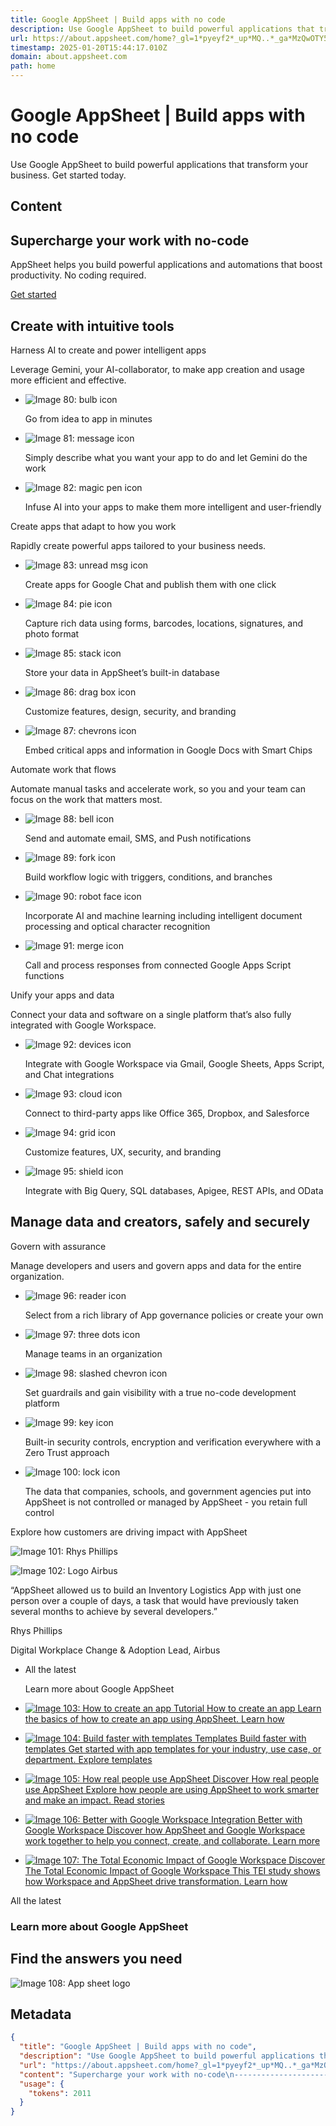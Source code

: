 ```yaml
---
title: Google AppSheet | Build apps with no code
description: Use Google AppSheet to build powerful applications that transform your business. Get started today.
url: https://about.appsheet.com/home?_gl=1*pyeyf2*_up*MQ..*_ga*MzQwOTY5ODI3LjE2OTUwMzI5MjU.*_ga_7FHZ311STN*MTY5NTAzMjkyNS4xLjAuMTY5NTAzMjkyNS4wLjAuMA..#step6
timestamp: 2025-01-20T15:44:17.010Z
domain: about.appsheet.com
path: home
---
```


# Google AppSheet | Build apps with no code


Use Google AppSheet to build powerful applications that transform your business. Get started today.


## Content

Supercharge your work with no-code
----------------------------------

AppSheet helps you build powerful applications and automations that boost productivity. No coding required.

[Get started](https://www.appsheet.com/Account/Login)

Create with intuitive tools
---------------------------

Harness AI to create and power intelligent apps

Leverage Gemini, your AI-collaborator, to make app creation and usage more efficient and effective.

*   ![Image 80: bulb icon](https://about.appsheet.com/static/img/bulb.svg)
    
    Go from idea to app in minutes
    
*   ![Image 81: message icon](https://about.appsheet.com/static/img/message.svg)
    
    Simply describe what you want your app to do and let Gemini do the work
    
*   ![Image 82: magic pen icon](https://about.appsheet.com/static/img/magic-pen.svg)
    
    Infuse AI into your apps to make them more intelligent and user-friendly
    

Create apps that adapt to how you work

Rapidly create powerful apps tailored to your business needs.

*   ![Image 83: unread msg icon](https://about.appsheet.com/static/img/unread-msg.svg)
    
    Create apps for Google Chat and publish them with one click
    
*   ![Image 84: pie icon](https://about.appsheet.com/static/img/pie.svg)
    
    Capture rich data using forms, barcodes, locations, signatures, and photo format
    
*   ![Image 85: stack icon](https://about.appsheet.com/static/img/stack.svg)
    
    Store your data in AppSheet’s built-in database
    
*   ![Image 86: drag box icon](https://about.appsheet.com/static/img/drag-box.svg)
    
    Customize features, design, security, and branding
    
*   ![Image 87: chevrons icon](https://about.appsheet.com/static/img/chevrons.svg)
    
    Embed critical apps and information in Google Docs with Smart Chips
    

Automate work that flows

Automate manual tasks and accelerate work, so you and your team can focus on the work that matters most.

*   ![Image 88: bell icon](https://about.appsheet.com/static/img/bell.svg)
    
    Send and automate email, SMS, and Push notifications
    
*   ![Image 89: fork icon](https://about.appsheet.com/static/img/fork.svg)
    
    Build workflow logic with triggers, conditions, and branches
    
*   ![Image 90: robot face icon](https://about.appsheet.com/static/img/robot-face.svg)
    
    Incorporate AI and machine learning including intelligent document processing and optical character recognition
    
*   ![Image 91: merge icon](https://about.appsheet.com/static/img/merge.svg)
    
    Call and process responses from connected Google Apps Script functions
    

Unify your apps and data

Connect your data and software on a single platform that’s also fully integrated with Google Workspace.

*   ![Image 92: devices icon](https://about.appsheet.com/static/img/devices.svg)
    
    Integrate with Google Workspace via Gmail, Google Sheets, Apps Script, and Chat integrations
    
*   ![Image 93: cloud icon](https://about.appsheet.com/static/img/cloud.svg)
    
    Connect to third-party apps like Office 365, Dropbox, and Salesforce
    
*   ![Image 94: grid icon](https://about.appsheet.com/static/img/grid.svg)
    
    Customize features, UX, security, and branding
    
*   ![Image 95: shield icon](https://about.appsheet.com/static/img/shield.svg)
    
    Integrate with Big Query, SQL databases, Apigee, REST APIs, and OData
    

Manage data and creators, safely and securely
---------------------------------------------

Govern with assurance

Manage developers and users and govern apps and data for the entire organization.

*   ![Image 96: reader icon](https://about.appsheet.com/static/img/reader.svg)
    
    Select from a rich library of App governance policies or create your own
    
*   ![Image 97: three dots icon](https://about.appsheet.com/static/img/three-dots.svg)
    
    Manage teams in an organization
    
*   ![Image 98: slashed chevron icon](https://about.appsheet.com/static/img/slashed-chevron.svg)
    
    Set guardrails and gain visibility with a true no-code development platform
    
*   ![Image 99: key icon](https://about.appsheet.com/static/img/key.svg)
    
    Built-in security controls, encryption and verification everywhere with a Zero Trust approach
    
*   ![Image 100: lock icon](https://about.appsheet.com/static/img/lock.svg)
    
    The data that companies, schools, and government agencies put into AppSheet is not controlled or managed by AppSheet - you retain full control
    

Explore how customers are driving impact with AppSheet

![Image 101: Rhys Phillips](https://lh3.googleusercontent.com/eGXnUXXm0KX6YQUwS2BcjXnqGpppgtvWIhTM6kS2i7yN02G5ePlSofsohjFMHnnRYuXBaW2L_PO5UacdiIXiaj_pKcfk-HiA043EfRacHS3-m98S)

![Image 102: Logo Airbus](https://lh3.googleusercontent.com/2uRp-ytB0but0-nmX1xUZJZ1HOfoXYNARoQkodoRzk8D9RvSPPj57a47wi8cLsGlwmmQzv6or0eLwElmCJe5MnDfsT5rGHVWowztMCgnP_v0Gd6Mb0I)

“AppSheet allowed us to build an Inventory Logistics App with just one person over a couple of days, a task that would have previously taken several months to achieve by several developers.”

Rhys Phillips

Digital Workplace Change & Adoption Lead, Airbus

*   All the latest
    
    Learn more about Google AppSheet
    
*   [![Image 103: How to create an app](https://lh3.googleusercontent.com/Cm5m3qf-LPRewEdA3HfWsuuejDhCZq0Kbzz4V4e8Op8al_nvZVLZRiAqsZWQMNGlqNe1UzxGMvifvpdLlLPP7bxlnbnUOazRgcqFjqHmWMflmM0W-Js) Tutorial How to create an app Learn the basics of how to create an app using AppSheet. Learn how](https://about.appsheet.com/how-to-create-an-app)
*   [![Image 104: Build faster with templates](https://lh3.googleusercontent.com/IM9DWn5bd1OdWfjOclr_RfeSfEPG_lC1fhY3om6xOY2JbkYrx43rE1QhN00ANNoqYvpt91eJc0skq_yvym1wy2eAvWpyUdAZhe-QHs_gXY6YOiGN9Q) Templates Build faster with templates Get started with app templates for your industry, use case, or department. Explore templates](https://www.appsheet.com/templates)
*   [![Image 105: How real people use AppSheet](https://lh3.googleusercontent.com/D1ko3fbuvIg8rY30Xuzq9ZCKmHjW8kQfdUiBvpXPlL0wfAy84IGSGXYQu7HU_Ycl_9qe50zNO0Vvra33ukKwiiow0Q0B73WitVUYpBQjxR-5-dblIw) Discover How real people use AppSheet Explore how people are using AppSheet to work smarter and make an impact. Read stories](https://about.appsheet.com/customers)
*   [![Image 106: Better with Google Workspace](https://lh3.googleusercontent.com/ToM6dZ9t7fldjcHC3-a7erSJkz-TOdCCupqLUzxjgh2qemxX-DVCBhXOGfFPD8mEjWMw3AnqcEacClTs-nkMZ0trT-JvfiI_PZwVN6oJCxHPbVJjEjpW) Integration Better with Google Workspace Discover how AppSheet and Google Workspace work together to help you connect, create, and collaborate. Learn more](https://about.appsheet.com/google-workspace)
*   [![Image 107: The Total Economic Impact of Google Workspace](https://lh3.googleusercontent.com/A6GJ1WcRounNpy7KjXiid4Jzh78_sgVMBiv54NfWIyZNHcrSeY1wIIRVJyDlgRGJwfuMduE683Ai02OdfhQwUswfq26iqn9zv-m4jsfJ3vrXtP1Ggpo) Discover The Total Economic Impact of Google Workspace This TEI study shows how Workspace and AppSheet drive transformation. Learn how](https://inthecloud.withgoogle.com/forrester-tei-report-on-gws/dl-cd.html)

All the latest

### Learn more about Google AppSheet

Find the answers you need
-------------------------

![Image 108: App sheet logo](https://about.appsheet.com/static/img/app-sheet.svg)

## Metadata

```json
{
  "title": "Google AppSheet | Build apps with no code",
  "description": "Use Google AppSheet to build powerful applications that transform your business. Get started today.",
  "url": "https://about.appsheet.com/home?_gl=1*pyeyf2*_up*MQ..*_ga*MzQwOTY5ODI3LjE2OTUwMzI5MjU.*_ga_7FHZ311STN*MTY5NTAzMjkyNS4xLjAuMTY5NTAzMjkyNS4wLjAuMA..#step6",
  "content": "Supercharge your work with no-code\n----------------------------------\n\nAppSheet helps you build powerful applications and automations that boost productivity. No coding required.\n\n[Get started](https://www.appsheet.com/Account/Login)\n\nCreate with intuitive tools\n---------------------------\n\nHarness AI to create and power intelligent apps\n\nLeverage Gemini, your AI-collaborator, to make app creation and usage more efficient and effective.\n\n*   ![Image 80: bulb icon](https://about.appsheet.com/static/img/bulb.svg)\n    \n    Go from idea to app in minutes\n    \n*   ![Image 81: message icon](https://about.appsheet.com/static/img/message.svg)\n    \n    Simply describe what you want your app to do and let Gemini do the work\n    \n*   ![Image 82: magic pen icon](https://about.appsheet.com/static/img/magic-pen.svg)\n    \n    Infuse AI into your apps to make them more intelligent and user-friendly\n    \n\nCreate apps that adapt to how you work\n\nRapidly create powerful apps tailored to your business needs.\n\n*   ![Image 83: unread msg icon](https://about.appsheet.com/static/img/unread-msg.svg)\n    \n    Create apps for Google Chat and publish them with one click\n    \n*   ![Image 84: pie icon](https://about.appsheet.com/static/img/pie.svg)\n    \n    Capture rich data using forms, barcodes, locations, signatures, and photo format\n    \n*   ![Image 85: stack icon](https://about.appsheet.com/static/img/stack.svg)\n    \n    Store your data in AppSheet’s built-in database\n    \n*   ![Image 86: drag box icon](https://about.appsheet.com/static/img/drag-box.svg)\n    \n    Customize features, design, security, and branding\n    \n*   ![Image 87: chevrons icon](https://about.appsheet.com/static/img/chevrons.svg)\n    \n    Embed critical apps and information in Google Docs with Smart Chips\n    \n\nAutomate work that flows\n\nAutomate manual tasks and accelerate work, so you and your team can focus on the work that matters most.\n\n*   ![Image 88: bell icon](https://about.appsheet.com/static/img/bell.svg)\n    \n    Send and automate email, SMS, and Push notifications\n    \n*   ![Image 89: fork icon](https://about.appsheet.com/static/img/fork.svg)\n    \n    Build workflow logic with triggers, conditions, and branches\n    \n*   ![Image 90: robot face icon](https://about.appsheet.com/static/img/robot-face.svg)\n    \n    Incorporate AI and machine learning including intelligent document processing and optical character recognition\n    \n*   ![Image 91: merge icon](https://about.appsheet.com/static/img/merge.svg)\n    \n    Call and process responses from connected Google Apps Script functions\n    \n\nUnify your apps and data\n\nConnect your data and software on a single platform that’s also fully integrated with Google Workspace.\n\n*   ![Image 92: devices icon](https://about.appsheet.com/static/img/devices.svg)\n    \n    Integrate with Google Workspace via Gmail, Google Sheets, Apps Script, and Chat integrations\n    \n*   ![Image 93: cloud icon](https://about.appsheet.com/static/img/cloud.svg)\n    \n    Connect to third-party apps like Office 365, Dropbox, and Salesforce\n    \n*   ![Image 94: grid icon](https://about.appsheet.com/static/img/grid.svg)\n    \n    Customize features, UX, security, and branding\n    \n*   ![Image 95: shield icon](https://about.appsheet.com/static/img/shield.svg)\n    \n    Integrate with Big Query, SQL databases, Apigee, REST APIs, and OData\n    \n\nManage data and creators, safely and securely\n---------------------------------------------\n\nGovern with assurance\n\nManage developers and users and govern apps and data for the entire organization.\n\n*   ![Image 96: reader icon](https://about.appsheet.com/static/img/reader.svg)\n    \n    Select from a rich library of App governance policies or create your own\n    \n*   ![Image 97: three dots icon](https://about.appsheet.com/static/img/three-dots.svg)\n    \n    Manage teams in an organization\n    \n*   ![Image 98: slashed chevron icon](https://about.appsheet.com/static/img/slashed-chevron.svg)\n    \n    Set guardrails and gain visibility with a true no-code development platform\n    \n*   ![Image 99: key icon](https://about.appsheet.com/static/img/key.svg)\n    \n    Built-in security controls, encryption and verification everywhere with a Zero Trust approach\n    \n*   ![Image 100: lock icon](https://about.appsheet.com/static/img/lock.svg)\n    \n    The data that companies, schools, and government agencies put into AppSheet is not controlled or managed by AppSheet - you retain full control\n    \n\nExplore how customers are driving impact with AppSheet\n\n![Image 101: Rhys Phillips](https://lh3.googleusercontent.com/eGXnUXXm0KX6YQUwS2BcjXnqGpppgtvWIhTM6kS2i7yN02G5ePlSofsohjFMHnnRYuXBaW2L_PO5UacdiIXiaj_pKcfk-HiA043EfRacHS3-m98S)\n\n![Image 102: Logo Airbus](https://lh3.googleusercontent.com/2uRp-ytB0but0-nmX1xUZJZ1HOfoXYNARoQkodoRzk8D9RvSPPj57a47wi8cLsGlwmmQzv6or0eLwElmCJe5MnDfsT5rGHVWowztMCgnP_v0Gd6Mb0I)\n\n“AppSheet allowed us to build an Inventory Logistics App with just one person over a couple of days, a task that would have previously taken several months to achieve by several developers.”\n\nRhys Phillips\n\nDigital Workplace Change & Adoption Lead, Airbus\n\n*   All the latest\n    \n    Learn more about Google AppSheet\n    \n*   [![Image 103: How to create an app](https://lh3.googleusercontent.com/Cm5m3qf-LPRewEdA3HfWsuuejDhCZq0Kbzz4V4e8Op8al_nvZVLZRiAqsZWQMNGlqNe1UzxGMvifvpdLlLPP7bxlnbnUOazRgcqFjqHmWMflmM0W-Js) Tutorial How to create an app Learn the basics of how to create an app using AppSheet. Learn how](https://about.appsheet.com/how-to-create-an-app)\n*   [![Image 104: Build faster with templates](https://lh3.googleusercontent.com/IM9DWn5bd1OdWfjOclr_RfeSfEPG_lC1fhY3om6xOY2JbkYrx43rE1QhN00ANNoqYvpt91eJc0skq_yvym1wy2eAvWpyUdAZhe-QHs_gXY6YOiGN9Q) Templates Build faster with templates Get started with app templates for your industry, use case, or department. Explore templates](https://www.appsheet.com/templates)\n*   [![Image 105: How real people use AppSheet](https://lh3.googleusercontent.com/D1ko3fbuvIg8rY30Xuzq9ZCKmHjW8kQfdUiBvpXPlL0wfAy84IGSGXYQu7HU_Ycl_9qe50zNO0Vvra33ukKwiiow0Q0B73WitVUYpBQjxR-5-dblIw) Discover How real people use AppSheet Explore how people are using AppSheet to work smarter and make an impact. Read stories](https://about.appsheet.com/customers)\n*   [![Image 106: Better with Google Workspace](https://lh3.googleusercontent.com/ToM6dZ9t7fldjcHC3-a7erSJkz-TOdCCupqLUzxjgh2qemxX-DVCBhXOGfFPD8mEjWMw3AnqcEacClTs-nkMZ0trT-JvfiI_PZwVN6oJCxHPbVJjEjpW) Integration Better with Google Workspace Discover how AppSheet and Google Workspace work together to help you connect, create, and collaborate. Learn more](https://about.appsheet.com/google-workspace)\n*   [![Image 107: The Total Economic Impact of Google Workspace](https://lh3.googleusercontent.com/A6GJ1WcRounNpy7KjXiid4Jzh78_sgVMBiv54NfWIyZNHcrSeY1wIIRVJyDlgRGJwfuMduE683Ai02OdfhQwUswfq26iqn9zv-m4jsfJ3vrXtP1Ggpo) Discover The Total Economic Impact of Google Workspace This TEI study shows how Workspace and AppSheet drive transformation. Learn how](https://inthecloud.withgoogle.com/forrester-tei-report-on-gws/dl-cd.html)\n\nAll the latest\n\n### Learn more about Google AppSheet\n\nFind the answers you need\n-------------------------\n\n![Image 108: App sheet logo](https://about.appsheet.com/static/img/app-sheet.svg)",
  "usage": {
    "tokens": 2011
  }
}
```
